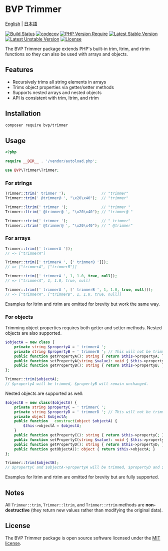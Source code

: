 # BVP Trimmer

[English](./README.md) | [日本語](./README_ja.md)

[![Build Status](https://github.com/shimomo/bvp-trimmer/workflows/Tests/badge.svg)](https://github.com/shimomo/bvp-trimmer/actions?query=workflow%3Atests)
[![codecov](https://codecov.io/gh/shimomo/bvp-trimmer/graph/badge.svg?token=27E93D01MN)](https://codecov.io/gh/shimomo/bvp-trimmer)
[![PHP Version Require](https://poser.pugx.org/bvp/trimmer/require/php)](https://packagist.org/packages/bvp/trimmer)
[![Latest Stable Version](https://poser.pugx.org/bvp/trimmer/v/stable)](https://packagist.org/packages/bvp/trimmer)
[![Latest Unstable Version](https://poser.pugx.org/bvp/trimmer/v/unstable)](https://packagist.org/packages/bvp/trimmer#4.x-dev)
[![License](https://poser.pugx.org/bvp/trimmer/license)](https://packagist.org/packages/bvp/trimmer)

The BVP Trimmer package extends PHP's built-in trim, ltrim, and rtrim functions so they can also be used with arrays and objects.

## Features
- Recursively trims all string elements in arrays
- Trims object properties via getter/setter methods
- Supports nested arrays and nested objects
- API is consistent with trim, ltrim, and rtrim

## Installation
```bash
composer require bvp/trimmer
```

## Usage
```php
<?php

require __DIR__ . '/vendor/autoload.php';

use BVP\Trimmer\Trimmer;
```

### For strings
```php
Trimmer::trim(' trimmer ');                // "trimmer"
Trimmer::trim(' @trimmer@ ', "\x20\x40");  // "trimmer"

Trimmer::ltrim(' trimmer ');               // "trimmer "
Trimmer::ltrim(' @trimmer@ ', "\x20\x40"); // "trimmer@ "

Trimmer::rtrim(' trimmer ');               // " trimmer"
Trimmer::rtrim(' @trimmer@ ', "\x20\x40"); // " @trimmer"
```

### For arrays
```php
Trimmer::trim([' trimmerA ']);
// => ["trimmerA"]

Trimmer::trim([' trimmerA ', [' trimmerB ']]);
// => ["trimmerA", ["trimmerB"]]

Trimmer::trim([' trimmerA ', 1, 1.0, true, null]);
// => ["trimmerA", 1, 1.0, true, null]

Trimmer::trim([' trimmerA ', [' trimmerB ', 1, 1.0, true, null]]);
// => ["trimmerA", ["trimmerB", 1, 1.0, true, null]]
```

Examples for ltrim and rtrim are omitted for brevity but work the same way.

### For objects
Trimming object properties requires both getter and setter methods. Nested objects are also supported.

```php
$objectA = new class {
    private string $propertyA = ' trimmerA ';
    private string $propertyB = ' trimmerB '; // This will not be trimmed.
    public function getPropertyA(): string { return $this->propertyA; }
    public function setPropertyA(string $value): void { $this->propertyA = $value; }
    public function getPropertyB(): string { return $this->propertyB; }
};

Trimmer::trim($objectA);
// $propertyA will be trimmed, $propertyB will remain unchanged.
```

Nested objects are supported as well:
```php
$objectB = new class($objectA) {
    private string $propertyC = ' trimmerC ';
    private string $propertyD = ' trimmerD '; // This will not be trimmed.
    private object $objectA;
    public function __construct(object $objectA) {
        $this->objectA = $objectA;
    }
    public function getPropertyC(): string { return $this->propertyC; }
    public function setPropertyC(string $value): void { $this->propertyC = $value; }
    public function getPropertyD(): string { return $this->propertyD; }
    public function getObjectA(): object { return $this->objectA; }
};

Trimmer::trim($objectB);
// $propertyC and $objectA->propertyA will be trimmed, $propertyD and $objectA->$propertyB will remain unchanged.
```

Examples for ltrim and rtrim are omitted for brevity but are fully supported.

## Notes
All `Trimmer::trim`, `Trimmer::ltrim`, and `Trimmer::rtrim` methods are **non-destructive** (they return new values rather than modifying the original data).

## License
The BVP Trimmer package is open source software licensed under the [MIT license](LICENSE).

